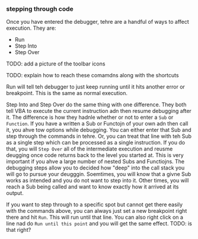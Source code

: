 ### stepping through code

Once you have entered the debugger, tehre are a handful of ways to affect execution.  They are:

* Run
* Step Into
* Step Over

TODO: add a picture of the toolbar icons

TODO: explain how to reach these comamdns along with the shortcuts

Run will tell teh debugger to just keep running until it hits another error or breakpoint.  This is the same as normal execution.

Step Into and Step Over do the same thing with one difference.  They both tell VBA to execute the current instruction adn then resume debugging after it.  The difference is how they hadnle whether or not to enter a `Sub` or `Function`.  If you have a written a Sub or Functojn of your own adn then call it, you ahve tow options while debugging.  You can either enter that Sub and step through the commands in tehre.  Or, you can treat that line with teh Sub as a single step which can be processed as a single instruction.  If you do that, you will `Step Over` all of the intermediate execution and reusme deugging once code returns back to the level you started at.  This is very important if you ahve a large number of nested Subs and Functiojns.  The debugging steps allow you to decided how "deep" into the call stack you will go to pursue your deugggin.  Soemtimes, you will know that a givne Sub works as intended and you do not want to step into it.  Other times, you will reach a Sub being called and want to know exactly how it arrived at its output.

If you want to step through to a specific spot but cannot get there easily with the commands above, you can always just set a new breakpoint right there and hit `Run`. This will run until that line.  You can also right click on a line nad do `Run until this point` and you will get the same effect.  TODO: is that right?
